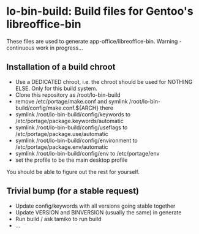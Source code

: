 # lo-bin-build: Build files for Gentoo's libreoffice-bin

These files are used to generate app-office/libreoffice-bin. 
Warning - continuous work in progress...

## Installation of a build chroot

- Use a DEDICATED chroot, i.e. the chroot should be used for NOTHING ELSE. Only for this build system.
- Clone this repository as /root/lo-bin-build
- remove /etc/portage/make.conf and symlink /root/lo-bin-build/config/make.conf.${ARCH} there
- symlink /root/lo-bin-build/config/keywords to /etc/portage/package.keywords/automatic
- symlink /root/lo-bin-build/config/useflags to /etc/portage/package.use/automatic
- symlink /root/lo-bin-build/config/environment to /etc/portage/package.env/automatic
- symlink /root/lo-bin-build/config/env to /etc/portage/env
- set the profile to be the main desktop profile

You should be able to figure out the rest for yourself.

## Trivial bump (for a stable request)

- Update config/keywords with all versions going stable together
- Update VERSION and BINVERSION (usually the same) in generate
- Run build / ask tamiko to run build
- ...
